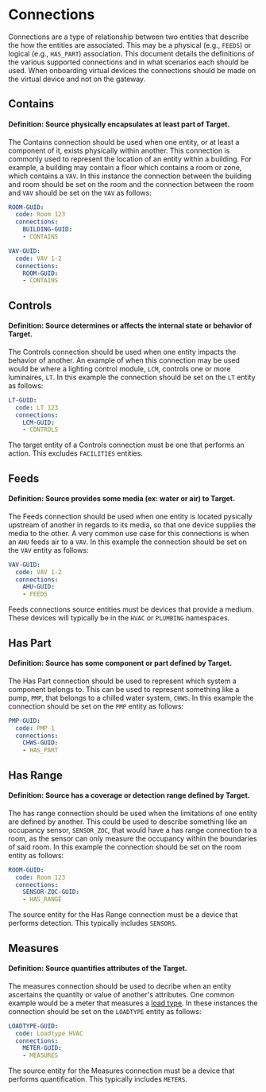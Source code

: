 # Connections

Connections are a type of relationship between two entities that describe 
the how the entities are associated. This may be a physical (e.g., `FEEDS`) 
or logical (e.g., `HAS_PART`) association. This document details the definitions
of the various supported connections and in what scenarios each should be used.
When onboarding virtual devices the connections should be made on the virtual
device and not on the gateway.

## Contains

#### Definition: Source physically encapsulates at least part of Target.

The Contains connection should be used when one entity, or at least a component of it,
exists physically within another. This connection is commonly used to represent the 
location of an entity within a building. For example, a building may contain a floor 
which contains a room or zone, which contains a `VAV`. In this instance the connection
between the building and room should be set on the room and the connection between the 
room and `VAV` should be set on the `VAV` as follows:

``` yaml
ROOM-GUID: 
  code: Room 123
  connections:
    BUILDING-GUID:
    - CONTAINS
```
``` yaml
VAV-GUID: 
  code: VAV 1-2
  connections:
    ROOM-GUID:
    - CONTAINS
```

## Controls

#### Definition: Source determines or affects the internal state or behavior of Target.

The Controls connection should be used when one entity impacts the behavior of another.
An example of when this connection may be used would be where a lighting control 
module, `LCM`, controls one or more luminaires, `LT`. In this example the connection should
be set on the `LT` entity as follows:

``` yaml
LT-GUID: 
  code: LT 123
  connections:
    LCM-GUID:
    - CONTROLS
```

The target entity of a Controls connection must be one that performs an action. This
excludes `FACILITIES` entities.

## Feeds

#### Definition: Source provides some media (ex: water or air) to Target.

The Feeds connection should be used when one entity is located pysically upstream of 
another in regards to its media, so that one device supplies the media to the other.
A very common use case for this connections is when an `AHU` feeds air to a `VAV`.
In this example the connection should be set on the `VAV` entity as follows:

``` yaml
VAV-GUID: 
  code: VAV 1-2
  connections:
    AHU-GUID:
    - FEEDS
```

Feeds connections source entities must be devices that provide a medium. These devices
will typically be in the `HVAC` or `PLUMBING` namespaces.

## Has Part

#### Definition: Source has some component or part defined by Target.

The Has Part connection should be used to represent which system a component belongs to.
This can be used to represent something like a pump, `PMP`, that belongs to a chilled 
water system, `CHWS`. In this example the connection should be set on the `PMP` entity as follows:

``` yaml
PMP-GUID: 
  code: PMP 1
  connections:
    CHWS-GUID:
    - HAS_PART
```

## Has Range

#### Definition: Source has a coverage or detection range defined by Target.

The has range connection should be used when the limitations of one entity are defined by another.
This could be used to describe something like an occupancy sensor, `SENSOR_ZOC`, that would have
a has range connection to a room, as the sensor can only measure the occupancy within the 
boundaries of said room. In this example the connection should be set on the room entity as follows:

``` yaml
ROOM-GUID: 
  code: Room 123
  connections:
    SENSOR-ZOC-GUID:
    - HAS_RANGE
```

The source entity for the Has Range connection must be a device that performs detection.
This typically includes `SENSORS`.

## Measures

#### Definition: Source quantifies attributes of the Target.

The measures connection should be used to decribe when an entity ascertains the 
quantity or value of another's attributes. One common example would be a meter that measures a 
[load type](https://github.com/google/digitalbuildings/blob/master/ontology/yaml/resources/METERS/entity_types/LOADTYPES.yaml).
In these instances the connection should be set on the `LOADTYPE` entity as follows:

``` yaml
LOADTYPE-GUID: 
  code: Loadtype HVAC
  connections:
    METER-GUID:
    - MEASURES
```

The source entity for the Measures connection must be a device that performs quantification.
This typically includes `METERS`.
